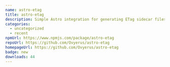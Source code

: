 ```yaml
---
name: astro-etag
title: astro-etag
description: Simple Astro integration for generating ETag sidecar files for your build.
categories:
  - uncategorized
  - recent
npmUrl: https://www.npmjs.com/package/astro-etag
repoUrl: https://github.com/Ovyerus/astro-etag
homepageUrl: https://github.com/Ovyerus/astro-etag
badge: new
downloads: 44
---
```

